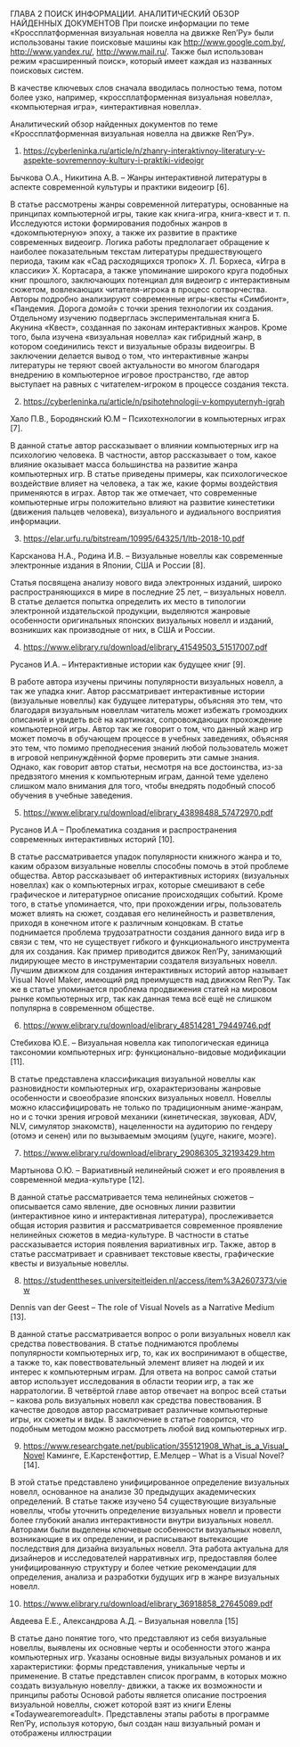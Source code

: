 ГЛАВА 2 ПОИСК ИНФОРМАЦИИ. АНАЛИТИЧЕСКИЙ ОБЗОР НАЙДЕННЫХ ДОКУМЕНТОВ
При поиске информации по теме «Кроссплатформенная визуальная новелла на движке Ren’Py» были использованы такие поисковые машины как http://www.google.com.by/, http://www.yandex.ru/, http://www.mail.ru/. Также был использован режим «расширенный поиск», который имеет каждая из названных поисковых систем.

В качестве ключевых слов сначала вводилась полностью тема, потом более узко, например, «кроссплатформенная визуальная новелла», «компьютерная игра», «интерактивная новелла».

Аналитический обзор найденных документов по теме «Кроссплатформенная визуальная новелла на движке Ren’Py».

1. https://cyberleninka.ru/article/n/zhanry-interaktivnoy-literatury-v-aspekte-sovremennoy-kultury-i-praktiki-videoigr

Бычкова О.А., Никитина А.В. – Жанры интерактивной литературы в аспекте современной культуры и практики видеоигр [6].

В статье рассмотрены жанры современной литературы, основанные на принципах компьютерной игры, такие как книга-игра, книга-квест и т. п. Исследуются истоки формирования подобных жанров в «докомпьютерную» эпоху, а также их развитие в практике современных видеоигр. Логика работы предполагает обращение к наиболее показательным текстам литературы предшествующего периода, таким как «Сад расходящихся тропок» Х. Л. Борхеса, «Игра в классики» Х. Кортасара, а также упоминание широкого круга подобных книг прошлого, заключающих потенциал для видеоигр с интерактивным сюжетом, вовлекающих читателя-игрока в процесс сотворчества. Авторы подробно анализируют современные игры-квесты «Симбионт», «Пандемия. Дорога домой» с точки зрения технологии их создания. Отдельному изучению подверглась экспериментальная книга Б. Акунина «Квест», созданная по законам интерактивных жанров. Кроме того, была изучена «визуальная новелла» как гибридный жанр, в котором соединились текст и визуальные образы видеоигры. В заключении делается вывод о том, что интерактивные жанры литературы не теряют своей актуальности во многом благодаря внедрению в компьютерное игровое пространство, где автор выступает на равных с читателем-игроком в процессе создания текста.

2. https://cyberleninka.ru/article/n/psihotehnologii-v-kompyuternyh-igrah

Хало П.В., Бородянский Ю.М – Психотехнологии в компьютерных играх [7].

В данной статье автор рассказывает о влиянии компьютерных игр на психологию человека. В частности, автор рассказывает о том, какое влияние оказывает масса большинства на развитие жанра компьютерных игр. В статье приведены примеры, как психологическое воздействие влияет на человека, а так же, какие формы воздействия применяются в играх. Автор так же отмечает, что современные компьютерные игры положительно влияют на развитие кинестетики (движения пальцев человека), визуального и аудиального восприятия информации.

3. https://elar.urfu.ru/bitstream/10995/64325/1/ltb-2018-10.pdf

Карсканова Н.А., Родина И.В. – Визуальные новеллы как современные электронные издания в Японии, США и России [8].

Статья посвящена анализу нового вида электронных изданий, широко распространяющихся в мире в последние 25 лет, – визуальных новелл. В статье делается попытка определить их место в типологии электронной издательской продукции, выделяются жанровые особенности оригинальных японских визуальных новелл и изданий, возникших как производные от них, в США и России.

4. https://www.elibrary.ru/download/elibrary_41549503_51517007.pdf

Русанов И.А. – Интерактивные истории как будущее книг [9].

В работе автора изучены причины популярности визуальных новелл, а так же упадка книг. Автор рассматривает интерактивные истории (визуальные новеллы) как будущее литературы, объясняя это тем, что благодаря визуальным новеллам читатель может избежать громоздких описаний и увидеть всё на картинках, сопровождающих прохождение компьютерной игры. Автор так же говорит о том, что данный жанр игр может помочь в обучающем процессе в учебных заведениях, объясняя это тем, что помимо преподнесения знаний любой пользователь может в игровой непринуждённой форме проверить эти самые знания. Однако, как говорит автор статьи, несмотря на все достоинства, из-за предвзятого мнения к компьютерным играм, данной теме уделено слишком мало внимания для того, чтобы внедрять подобный способ обучения в учебные заведения.

5. https://www.elibrary.ru/download/elibrary_43898488_57472970.pdf

Русанов И.А – Проблематика создания и распространения современных интерактивных историй [10].

В статье рассматривается упадок популярности книжного жанра и то, каким образом визуальные новеллы способны помочь в этой проблеме общества. Автор рассказывает об интерактивных историях (визуальных новеллах) как о компьютерных играх, которые смешивают в себе графическое и литературное описание происходящих событий. Кроме того, в статье упоминается, что, при прохождении игры, пользователь может влиять на сюжет, создавая его нелинейность и разветвления, приходя в конечном итоге к различным концовкам. В статье поднимается проблема трудозатратности создания данного вида игр в связи с тем, что не существует гибкого и функционального инструмента для их создания. Как пример приводится движок Ren’Py, занимающий лидирующее место в инструментарии создателя визуальных новелл. Лучшим движком для создания интерактивных историй автор называет Visual Novel Maker, имеющий ряд преимуществ над движком Ren’Py. Так же в статье упоминается проблема продвижения статей на мировом рынке компьютерных игр, так как данная тема всё ещё не слишком популярна в современном обществе.

6. https://www.elibrary.ru/download/elibrary_48514281_79449746.pdf

Стебихова Ю.Е. – Визуальная новелла как типологическая единица таксономии компьютерных игр: функционально-видовые модификации [11].

В статье представлена классификация визуальной новеллы как разновидности компьютерных игр, охарактеризованы жанровые особенности и своеобразие японских визуальных новелл. Новеллы можно классифицировать не только по традиционным аниме-жанрам, но и с точки зрения игровой механики (кинетическая, звуковая, ADV, NLV, симулятор знакомств), нацеленности на аудиторию по гендеру (отомэ и сенен) или по вызываемым эмоциям (уцуге, накиге, моэге).

7. https://www.elibrary.ru/download/elibrary_29086305_32193429.htm

Мартынова О.Ю. – Вариативный нелинейный сюжет и его проявления в современной медиа-культуре [12].

В данной статье рассматривается тема нелинейных сюжетов – описывается само явление, две основных линии развитии (интерактивное кино и интерактивная литература), прослеживается общая история развития и рассматривается современное проявление нелинейных сюжетов в медиа-культуре. В частности в статье рассказывается история появления вариативных игр. Также, автор в статье рассматривает и сравнивает текстовые квесты, графические квесты и визуальные новеллы.

8. https://studenttheses.universiteitleiden.nl/access/item%3A2607373/view

Dennis van der Geest – The role of Visual Novels as a Narrative Medium [13].

В данной статье рассматривается вопрос о роли визуальных новелл как средства повествования. В статье поднимаются проблемы популярности компьютерных игр, то, как их воспринимают в обществе, а также то, как повествовательный элемент влияет на людей и их интерес к компьютерным играм. Для ответа на вопрос самой статьи автор использует исследования в области теории игр, а так же нарратологии. В четвёртой главе автор отвечает на вопрос всей статьи – какова роль визуальных новелл как средства повествования. В качестве доводов автор рассматривает различные компьютерные игры, их сюжеты и виды. В заключение в статье говорится, что подобным методом можно рассмотреть любой вид компьютерных игр.

9. https://www.researchgate.net/publication/355121908_What_is_a_Visual_Novel
Каминге, Е.Карстенфоттир, Е.Мелцер  – What is a Visual Novel? [14].

В этой статье представлено унифицированное определение визуальных новелл, основанное на анализе 30 предыдущих академических определений. В статье также изучено 54 существующие визуальные новеллы, чтобы уточнить определение визуальных новелл и провести более глубокий анализ интерактивности внутри визуальных новелл. Авторами были выделены ключевые особенности визуальных новелл, возникающие в их определении, и расписывают вытекающие последствия для дизайна визуальных новелл. Эта работа актуальна для дизайнеров и исследователей нарративных игр, предоставляя более унифицированную структуру и более четкие рекомендации для определения, анализа и разработки будущих игр в жанре визуальных новелл.

10. https://www.elibrary.ru/download/elibrary_36918858_27645089.pdf

Авдеева Е.Е., Александрова А.Д. – Визуальная новелла [15]

В статье дано понятие того, что представляют из себя визуальные новеллы, выявлены их основные черты и особенности этого жанра компьютерных игр. Указаны основные виды визуальных романов и их характеристики: формы представления, уникальные черты и применение. В статье представлен список программ, в которых можно создать визуальную новеллу- движки, а также их возможности и принципы работы Основой работы является описание построения визуальной новеллы, сюжет которой взят из книги Елены «Todaywearemoreadult». Представлены этапы работы в программе Ren’Py, используя которую, был создан наш визуальный роман и отображены иллюстрации
